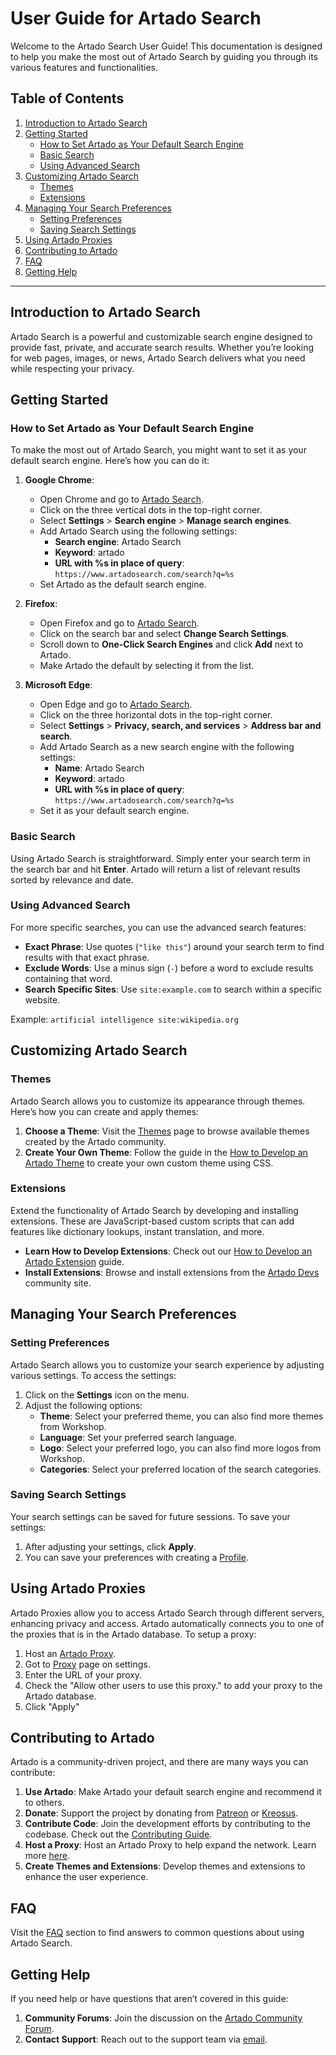 # User Guide for Artado Search

Welcome to the Artado Search User Guide! This documentation is designed to help you make the most out of Artado Search by guiding you through its various features and functionalities.

## Table of Contents

1. [Introduction to Artado Search](#introduction-to-artado-search)
2. [Getting Started](#getting-started)
   - [How to Set Artado as Your Default Search Engine](#how-to-set-artado-as-your-default-search-engine)
   - [Basic Search](#basic-search)
   - [Using Advanced Search](#using-advanced-search)
3. [Customizing Artado Search](#customizing-artado-search)
   - [Themes](#themes)
   - [Extensions](#extensions)
4. [Managing Your Search Preferences](#managing-your-search-preferences)
   - [Setting Preferences](#setting-preferences)
   - [Saving Search Settings](#saving-search-settings)
5. [Using Artado Proxies](#using-artado-proxies)
6. [Contributing to Artado](#contributing-to-artado)
7. [FAQ](#faq)
8. [Getting Help](#getting-help)

---

## Introduction to Artado Search

Artado Search is a powerful and customizable search engine designed to provide fast, private, and accurate search results. Whether you’re looking for web pages, images, or news, Artado Search delivers what you need while respecting your privacy.

## Getting Started

### How to Set Artado as Your Default Search Engine

To make the most out of Artado Search, you might want to set it as your default search engine. Here’s how you can do it:

1. **Google Chrome**:
   - Open Chrome and go to [Artado Search](https://www.artadosearch.com).
   - Click on the three vertical dots in the top-right corner.
   - Select **Settings** > **Search engine** > **Manage search engines**.
   - Add Artado Search using the following settings:
     - **Search engine**: Artado Search
     - **Keyword**: artado
     - **URL with %s in place of query**: `https://www.artadosearch.com/search?q=%s`
   - Set Artado as the default search engine.

2. **Firefox**:
   - Open Firefox and go to [Artado Search](https://www.artadosearch.com).
   - Click on the search bar and select **Change Search Settings**.
   - Scroll down to **One-Click Search Engines** and click **Add** next to Artado.
   - Make Artado the default by selecting it from the list.

3. **Microsoft Edge**:
   - Open Edge and go to [Artado Search](https://www.artadosearch.com).
   - Click on the three horizontal dots in the top-right corner.
   - Select **Settings** > **Privacy, search, and services** > **Address bar and search**.
   - Add Artado Search as a new search engine with the following settings:
     - **Name**: Artado Search
     - **Keyword**: artado
     - **URL with %s in place of query**: `https://www.artadosearch.com/search?q=%s`
   - Set it as your default search engine.

### Basic Search

Using Artado Search is straightforward. Simply enter your search term in the search bar and hit **Enter**. Artado will return a list of relevant results sorted by relevance and date.

### Using Advanced Search

For more specific searches, you can use the advanced search features:

- **Exact Phrase**: Use quotes (`"like this"`) around your search term to find results with that exact phrase.
- **Exclude Words**: Use a minus sign (`-`) before a word to exclude results containing that word.
- **Search Specific Sites**: Use `site:example.com` to search within a specific website.

Example: `artificial intelligence site:wikipedia.org`

## Customizing Artado Search

### Themes

Artado Search allows you to customize its appearance through themes. Here’s how you can create and apply themes:

1. **Choose a Theme**: Visit the [Themes](#) page to browse available themes created by the Artado community.
2. **Create Your Own Theme**: Follow the guide in the [How to Develop an Artado Theme](/Developer%20Guide/How%20to%20Develop%20an%20Artado%20Extension.md) to create your own custom theme using CSS.

### Extensions

Extend the functionality of Artado Search by developing and installing extensions. These are JavaScript-based custom scripts that can add features like dictionary lookups, instant translation, and more.

- **Learn How to Develop Extensions**: Check out our [How to Develop an Artado Extension](/Developer%20Guide/How%20to%20Develop%20an%20Artado%20Extension.md) guide.
- **Install Extensions**: Browse and install extensions from the [Artado Devs](https://devs.artado.xyz/) community site.

## Managing Your Search Preferences

### Setting Preferences

Artado Search allows you to customize your search experience by adjusting various settings. To access the settings:

1. Click on the **Settings** icon on the menu.
2. Adjust the following options:
   - **Theme**: Select your preferred theme, you can also find more themes from Workshop.
   - **Language**: Set your preferred search language.
   - **Logo**: Select your preferred logo, you can also find more logos from Workshop.
   - **Categories**: Select your preferred location of the search categories.

### Saving Search Settings

Your search settings can be saved for future sessions. To save your settings:

1. After adjusting your settings, click **Apply**.
2. You can save your preferences with creating a [Profile](https://www.artadosearch.com/Settings/Profiles).

## Using Artado Proxies

Artado Proxies allow you to access Artado Search through different servers, enhancing privacy and access. Artado automatically
connects you to one of the proxies that is in the Artado database. To setup a proxy:

1. Host an [Artado Proxy](https://github.com/Artado-Project/ArtadoProxy).
2. Got to [Proxy](https://www.artadosearch.com/Settings/Proxy) page on settings.
3. Enter the URL of your proxy.
4. Check the "Allow other users to use this proxy." to add your proxy to the Artado database.
5. Click "Apply"

## Contributing to Artado

Artado is a community-driven project, and there are many ways you can contribute:

1. **Use Artado**: Make Artado your default search engine and recommend it to others.
2. **Donate**: Support the project by donating from [Patreon](https://www.patreon.com/artadosoft) or [Kreosus](https://kreosus.com/artadosoft).
3. **Contribute Code**: Join the development efforts by contributing to the codebase. Check out the [Contributing Guide](https://github.com/Artado-Project/artadosearch/CONTRIBUTING.md).
4. **Host a Proxy**: Host an Artado Proxy to help expand the network. Learn more [here](https://github.com/Artado-Project/ArtadoProxy).
5. **Create Themes and Extensions**: Develop themes and extensions to enhance the user experience.

## FAQ

Visit the [FAQ](/FAQ/faq.md) section to find answers to common questions about using Artado Search.

## Getting Help

If you need help or have questions that aren’t covered in this guide:

1. **Community Forums**: Join the discussion on the [Artado Community Forum](https://forum.artado.xyz).
2. **Contact Support**: Reach out to the support team via [email](mailto:arda@artadosearch.com).
